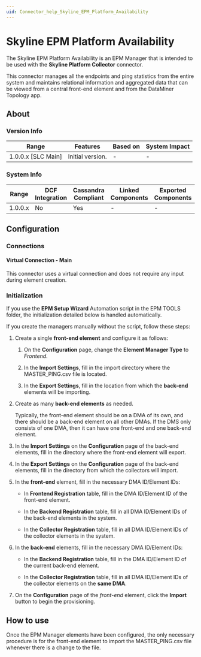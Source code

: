```yaml
---
uid: Connector_help_Skyline_EPM_Platform_Availability
---
```


# Skyline EPM Platform Availability

The Skyline EPM Platform Availability is an EPM Manager that is intended to be used with the **Skyline Platform Collector** connector.

This connector manages all the endpoints and ping statistics from the entire system and maintains relational information and aggregated data that can be viewed from a central front-end element and from the DataMiner Topology app.

## About

### Version Info

| Range              | Features         | Based on | System Impact |
|--------------------|------------------|----------|---------------|
| 1.0.0.x [SLC Main] | Initial version. | -        | -             |

### System Info

| Range   | DCF Integration | Cassandra Compliant | Linked Components | Exported Components |
|---------|-----------------|---------------------|-------------------|---------------------|
| 1.0.0.x | No              | Yes                 | -                 | -                   |

## Configuration

### Connections

#### Virtual Connection - Main

This connector uses a virtual connection and does not require any input during element creation.

### Initialization

If you use the **EPM Setup Wizard** Automation script in the EPM TOOLS folder, the initialization detailed below is handled automatically.

If you create the managers manually without the script, follow these steps:

1. Create a single **front-end element** and configure it as follows:

   1. On the **Configuration** page, change the **Element Manager Type** to *Frontend*.

   1. In the **Import Settings**, fill in the import directory where the MASTER_PING.csv file is located.

   1. In the **Export Settings**, fill in the location from which the **back-end** elements will be importing.

1. Create as many **back-end elements** as needed.

   Typically, the front-end element should be on a DMA of its own, and there should be a back-end element on all other DMAs. If the DMS only consists of one DMA, then it can have one front-end and one back-end element.

1. In the **Import Settings** on the **Configuration** page of the back-end elements, fill in the directory where the front-end element will export.

1. In the **Export Settings** on the **Configuration** page of the back-end elements, fill in the directory from which the collectors will import.

1. In the **front-end** element, fill in the necessary DMA ID/Element IDs:

   - In **Frontend Registration** table, fill in the DMA ID/Element ID of the front-end element.

   - In the **Backend Registration** table, fill in all DMA ID/Element IDs of the back-end elements in the system.

   - In the **Collector Registration** table, fill in all DMA ID/Element IDs of the collector elements in the system.

1. In the **back-end** elements, fill in the necessary DMA ID/Element IDs:

   - In the **Backend Registration** table, fill in the DMA ID/Element ID of the current back-end element.

   - In the **Collector Registration** table, fill in all DMA ID/Element IDs of the collector elements on the **same DMA**.

1. On the **Configuration** page of the *front-end* element, click the **Import** button to begin the provisioning.

## How to use

Once the EPM Manager elements have been configured, the only necessary procedure is for the front-end element to import the MASTER_PING.csv file whenever there is a change to the file.
